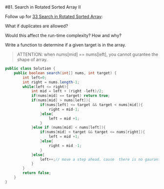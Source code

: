 #81. Search in Rotated Sorted Array II

Follow up for [33 Search in Rotated Sorted Array](./33.md):

What if duplicates are allowed?

Would this affect the run-time complexity? How and why?

Write a function to determine if a given target is in the array.

>ATTENTION: when nums[mid] == nums[left], you cannot gurantee the shape of array.


```java
public class Solution {
    public boolean search(int[] nums, int target) {
        int left=0;
        int right = nums.length-1;
        while(left <= right){
            int mid = left + (right -left)/2;
            if(nums[mid] == target) return true;
            if(nums[mid] > nums[left]){ 
                if(nums[left] <= target && target < nums[mid]){
                    right = mid-1;
                }else{
                    left = mid +1;
                }
            }else if (nums[mid] < nums[left]){
                if(nums[mid] < target && target <= nums[right]){
                    left = mid +1;
                }else{
                    right = mid -1;
                }
            }else{
                left++;// move a step ahead. cause  there is no gaurantee the target will show on which part. cause the shap of first part[left, mid] is not decided.
            }
        }
        return false;
    }
}
```
